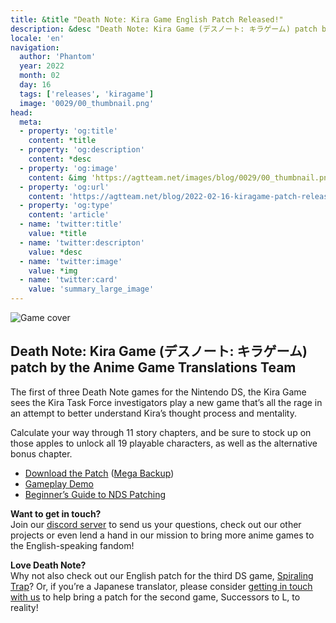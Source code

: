 ```yaml
---
title: &title "Death Note: Kira Game English Patch Released!"
description: &desc "Death Note: Kira Game (デスノート: キラゲーム) patch by the Anime Game Translations Team"
locale: 'en'
navigation:
  author: 'Phantom'
  year: 2022
  month: 02
  day: 16
  tags: ['releases', 'kiragame']
  image: '0029/00_thumbnail.png'
head:
  meta:
  - property: 'og:title'
    content: *title
  - property: 'og:description'
    content: *desc
  - property: 'og:image'
    content: &img 'https://agtteam.net/images/blog/0029/00_thumbnail.png'
  - property: 'og:url'
    content: 'https://agtteam.net/blog/2022-02-16-kiragame-patch-release'
  - property: 'og:type'
    content: 'article'
  - name: 'twitter:title'
    value: *title
  - name: 'twitter:descripton'
    value: *desc
  - name: 'twitter:image'
    value: *img
  - name: 'twitter:card'
    value: 'summary_large_image'
---
```


![Game cover](/images/blog/0029/676282663687028736_0.png)

## Death Note: Kira Game (デスノート: キラゲーム) patch by the Anime Game Translations Team

The first of three Death Note games for the Nintendo DS, the Kira Game sees the Kira Task Force investigators play a new game that’s all the rage in an attempt to better understand Kira’s thought process and mentality.

Calculate your way through 11 story chapters, and be sure to stock up on those apples to unlock all 19 playable characters, as well as the alternative bonus chapter.

*   [Download the Patch](http://www.romhacking.net/translations/6452/) ([Mega Backup](https://mega.nz/file/mchGCZBA#-dLaRZwejRy_LhEcMzUlvoSVHgau5HlZ380v5Hl7ktE))
*   [Gameplay Demo](https://youtu.be/7sQBvrVN7Pk)
*   [Beginner’s Guide to NDS Patching](https://agtteam.tumblr.com/beginnersguide)  


**Want to get in touch?**  
Join our [discord server](https://discord.gg/UUF7Zbm) to send us your questions, check out our other projects or even lend a hand in our mission to bring more anime games to the English-speaking fandom!

**Love Death Note?**  
Why not also check out our English patch for the third DS game, [Spiraling Trap](https://agtteam.tumblr.com/post/724456101462032384)? Or, if you’re a Japanese translator, please consider [getting in touch with us](https://discord.gg/UUF7Zbm) to help bring a patch for the second game, Successors to L, to reality!
